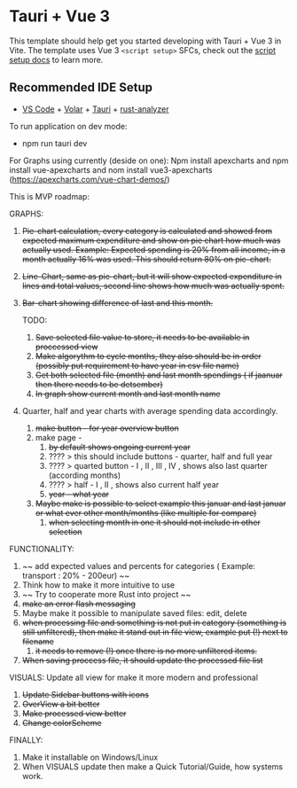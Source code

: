 # Tauri + Vue 3

This template should help get you started developing with Tauri + Vue 3 in Vite. The template uses Vue 3 `<script setup>` SFCs, check out the [script setup docs](https://v3.vuejs.org/api/sfc-script-setup.html#sfc-script-setup) to learn more.

## Recommended IDE Setup

- [VS Code](https://code.visualstudio.com/) + [Volar](https://marketplace.visualstudio.com/items?itemName=Vue.volar) + [Tauri](https://marketplace.visualstudio.com/items?itemName=tauri-apps.tauri-vscode) + [rust-analyzer](https://marketplace.visualstudio.com/items?itemName=rust-lang.rust-analyzer)

To run application on dev mode: 
* npm run tauri dev


For Graphs using currently (deside on one):
Npm install apexcharts and npm install vue-apexcharts and nom install vue3-apexcharts (https://apexcharts.com/vue-chart-demos/)


This is MVP roadmap:

GRAPHS:
1. ~~Pie-chart calculation, every category is calculated and showed from expected maximum expenditure and show on pie chart how much was actually used.
Example: Expected spending is 20% from all income, in a month actually 16% was used. This should return 80% on pie-chart.~~

2. ~~Line-Chart, same as pie-chart, but it will show expected expenditure in lines and total values, second line shows how much was actually spent.~~

3. ~~Bar-chart showing difference of last and this month.~~

    TODO: 
    1. ~~Save selected file value to store, it needs to be available in proccessed view~~
    2. ~~Make algorythm to cycle months, they also should be in order (possibly put requirement to have year in csv file name)~~ 
    3. ~~Get both selected file (month) and last month spendings ( if jaanuar then there needs to be detsember)~~ 
    4. ~~In graph show current month and last month name~~ 

4. Quarter, half and year charts with average spending data accordingly.
    1. ~~make button - for year overview button~~
    2. make page -
        1. ~~by default shows ongoing current year~~
        2. ???? >  this should include buttons - quarter, half and full year
        3. ???? > quarted button - I , II , III , IV , shows also last quarter (according months)
        4. ???? >  half - I , II , shows also current half year
        5. ~~year - what year~~
    3. ~~Maybe make is possible to select example this januar and last januar or what ever other month/months (like multiple for compare)~~
        1. ~~when selecting month in one it should not include in other selection~~

FUNCTIONALITY:
1. ~~ add expected values and percents for categories ( Example: transport : 20% - 200eur) ~~
2. Think how to make it more intuitive to use
3. ~~ Try to cooperate more Rust into project ~~ 
4. ~~make an error flash messaging~~
5. Maybe make it possible to manipulate saved files: edit, delete 
6. ~~when processing file and something is not put in category (something is still unfiltered), then make it stand out in file view, example put (!) next to filename~~
    1. ~~it needs to remove (!) once there is no more unfiltered items.~~
7. ~~When saving proccess file, it should update the processed file list~~

VISUALS:
Update all view for make it more modern and professional
1. ~~Update Sidebar buttons with icons~~
2. ~~OverView a bit better~~
3. ~~Make processed view better~~
4. ~~Change colorScheme~~


FINALLY: 
1. Make it installable on Windows/Linux
2. When VISUALS update then make a Quick Tutorial/Guide, how systems work.